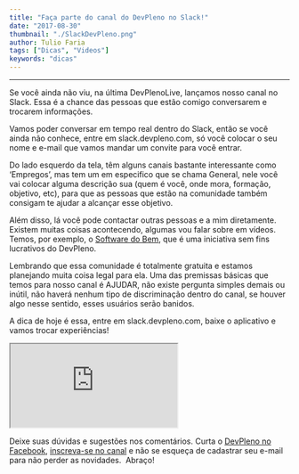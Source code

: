 ```yaml
---
title: "Faça parte do canal do DevPleno no Slack!"
date: "2017-08-30"
thumbnail: "./SlackDevPleno.png"
author: Tulio Faria
tags: ["Dicas", "Videos"]
keywords: "dicas"
---
```


---
Se você ainda não viu, na última DevPlenoLive, lançamos nosso canal no Slack. Essa é a chance das pessoas que estão comigo conversarem e trocarem informações. 

Vamos poder conversar em tempo real dentro do Slack, então se você ainda não conhece, entre em slack.devpleno.com, só você colocar o seu nome e e-mail que vamos mandar um convite para você entrar. 

Do lado esquerdo da tela, têm alguns canais bastante interessante como ‘Empregos’, mas tem um em especifico que se chama General, nele você vai colocar alguma descrição sua (quem é você, onde mora, formação, objetivo, etc), para que as pessoas que estão na comunidade também consigam te ajudar a alcançar esse objetivo. 

Além disso, lá você pode contactar outras pessoas e a mim diretamente. Existem muitas coisas acontecendo, algumas vou falar sobre em vídeos. Temos, por exemplo, o [Software do Bem](https://www.devpleno.com/software-do-bem/), que é uma iniciativa sem fins lucrativos do DevPleno. 

Lembrando que essa comunidade é totalmente gratuita e estamos planejando muita coisa legal para ela. Uma das premissas básicas que temos para nosso canal é AJUDAR, não existe pergunta simples demais ou inútil, não haverá nenhum tipo de discriminação dentro do canal, se houver algo nesse sentido, esses usuários serão banidos. 

A dica de hoje é essa, entre em slack.devpleno.com, baixe o aplicativo e vamos trocar experiências! 

<div class="embed-responsive embed-responsive-16by9 mb-4">
  <iframe class="embed-responsive-item" src="https://www.youtube.com/embed/MI1p36Ep9ys" allowfullscreen></iframe>
</div>

Deixe suas dúvidas e sugestões nos comentários. Curta o [DevPleno no Facebook](https://www.facebook.com/devpleno), [inscreva-se no canal](https://www.youtube.com/devplenocom) e não se esqueça de cadastrar seu e-mail para não perder as novidades.  Abraço!